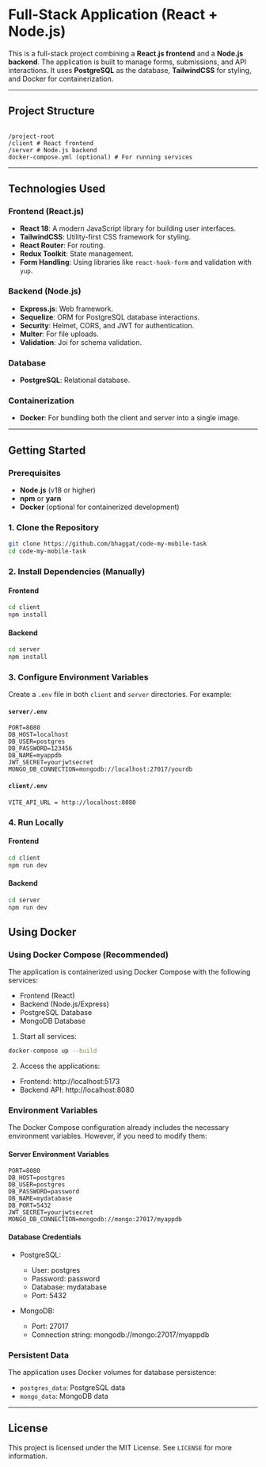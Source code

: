 # Full-Stack Application (React + Node.js)

This is a full-stack project combining a **React.js frontend** and a **Node.js backend**. The application is built to manage forms, submissions, and API interactions. It uses **PostgreSQL** as the database, **TailwindCSS** for styling, and Docker for containerization.

---

## **Project Structure**

```

/project-root
/client # React frontend
/server # Node.js backend
docker-compose.yml (optional) # For running services

```

---

## **Technologies Used**

### Frontend (React.js)

- **React 18**: A modern JavaScript library for building user interfaces.
- **TailwindCSS**: Utility-first CSS framework for styling.
- **React Router**: For routing.
- **Redux Toolkit**: State management.
- **Form Handling**: Using libraries like `react-hook-form` and validation with `yup`.

### Backend (Node.js)

- **Express.js**: Web framework.
- **Sequelize**: ORM for PostgreSQL database interactions.
- **Security**: Helmet, CORS, and JWT for authentication.
- **Multer**: For file uploads.
- **Validation**: Joi for schema validation.

### Database

- **PostgreSQL**: Relational database.

### Containerization

- **Docker**: For bundling both the client and server into a single image.

---

## **Getting Started**

### Prerequisites

- **Node.js** (v18 or higher)
- **npm** or **yarn**
- **Docker** (optional for containerized development)

### 1. Clone the Repository

```bash
git clone https://github.com/bhaggat/code-my-mobile-task
cd code-my-mobile-task
```

### 2. Install Dependencies (Manually)

#### Frontend

```bash
cd client
npm install
```

#### Backend

```bash
cd server
npm install
```

### 3. Configure Environment Variables

Create a `.env` file in both `client` and `server` directories. For example:

#### `server/.env`

```
PORT=8080
DB_HOST=localhost
DB_USER=postgres
DB_PASSWORD=123456
DB_NAME=myappdb
JWT_SECRET=yourjwtsecret
MONGO_DB_CONNECTION=mongodb://localhost:27017/yourdb
```

#### `client/.env`

```
VITE_API_URL = http://localhost:8080
```

### 4. Run Locally

#### Frontend

```bash
cd client
npm run dev
```

#### Backend

```bash
cd server
npm run dev
```

## **Using Docker**

### Using Docker Compose (Recommended)

The application is containerized using Docker Compose with the following services:

- Frontend (React)
- Backend (Node.js/Express)
- PostgreSQL Database
- MongoDB Database

1. Start all services:

```bash
docker-compose up --build
```

2. Access the applications:

- Frontend: http://localhost:5173
- Backend API: http://localhost:8080

### Environment Variables

The Docker Compose configuration already includes the necessary environment variables. However, if you need to modify them:

#### Server Environment Variables

```env
PORT=8080
DB_HOST=postgres
DB_USER=postgres
DB_PASSWORD=password
DB_NAME=mydatabase
DB_PORT=5432
JWT_SECRET=yourjwtsecret
MONGO_DB_CONNECTION=mongodb://mongo:27017/myappdb
```

#### Database Credentials

- PostgreSQL:

  - User: postgres
  - Password: password
  - Database: mydatabase
  - Port: 5432

- MongoDB:
  - Port: 27017
  - Connection string: mongodb://mongo:27017/myappdb

### Persistent Data

The application uses Docker volumes for database persistence:

- `postgres_data`: PostgreSQL data
- `mongo_data`: MongoDB data

---

## **License**

This project is licensed under the MIT License. See `LICENSE` for more information.
